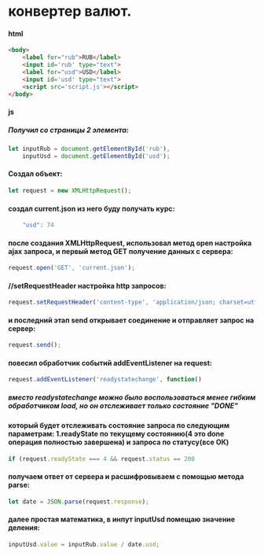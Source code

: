 # конвертер валют.
#### html
```html
<body>
    <label for="rub">RUB</label>
    <input id='rub' type="text">
    <label for="usd">USD</label>
    <input id='usd' type="text">
    <script src='script.js'></script>
</body>
```
#### js
##### Получил со страницы 2 элемента:
```javascript
let inputRub = document.getElementById('rub'),
    inputUsd = document.getElementById('usd');
```                                      
#### Создал объект:
```javascript
let request = new XMLHttpRequest();
```
#### создал current.json из него буду получать курс:
```javascript
    "usd": 74
```
#### после создания XMLHttpRequest, использовал метод open настройка ajax запроса, и первый метод GET получение данных с сервера:
```javascript
request.open('GET', 'current.json');
```
#### //setRequestHeader настройка http запросов:
```javascript
request.setRequestHeader('content-type', 'application/json; charset=utf-8'); 
```
#### и последний этап send открывает соединение и отправляет запрос на сервер:
```javascript
request.send();
```
#### повесил обработчик событий addEventListener на request:
```javascript
request.addEventListener('readystatechange', function()
```
##### вместо readystatechange можно было воспользоваться менее гибким обработчиком load, но он отслеживает только состояние "DONE"
#### который будет отслеживать состояние запроса по следующим параметрам: 1.readyState по текущему состоянию(4 это done операция полностью завершена) и запроса по статусу(все ОК)
```javascript
if (request.readyState === 4 && request.status == 200
```
#### получаем ответ от сервера и расшифровываем с помощью метода parse:
```javascript
let date = JSON.parse(request.response);
```
#### далее простая математика, в инпут inputUsd помещаю значение деления:
```javascript
inputUsd.value = inputRub.value / date.usd;
```
